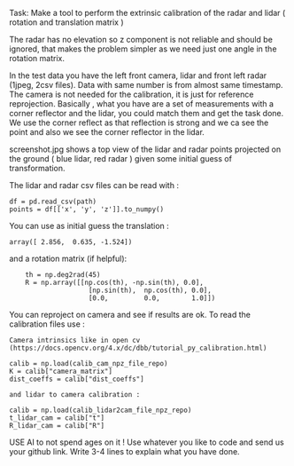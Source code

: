Task: Make a tool to perform the extrinsic calibration of the radar and lidar ( rotation and translation matrix )

The radar has no elevation so z component is not reliable and should be ignored, that makes the problem simpler as we need just one angle in the rotation matrix.

In the test data you have the left front camera, lidar and front left radar (1jpeg, 2csv files). Data with same number is from almost same timestamp.  The camera is not needed for the calibration, it is just for reference reprojection. Basically , what you have are a set of measurements with a corner reflector and the lidar, you could match them and get the task done. We use the corner reflect as that reflection is strong and we ca see the point and also we see the corner reflector in the lidar.

screenshot.jpg shows a top view of the lidar and radar points projected on the ground ( blue lidar, red radar ) given some initial guess of transformation.

The lidar and radar csv files can be read with : 

    df = pd.read_csv(path)
    points = df[['x', 'y', 'z']].to_numpy()

You can use as initial guess the translation : 

    array([ 2.856,  0.635, -1.524]) 

and a rotation matrix (if helpful):

        th = np.deg2rad(45)
        R = np.array([[np.cos(th), -np.sin(th), 0.0],
                        [np.sin(th),  np.cos(th), 0.0],
                        [0.0,         0.0,        1.0]])

You can reproject on camera and see if results are ok. To read the calibration files use :

    Camera intrinsics like in open cv (https://docs.opencv.org/4.x/dc/dbb/tutorial_py_calibration.html) 

    calib = np.load(calib_cam_npz_file_repo)
    K = calib["camera_matrix"]
    dist_coeffs = calib["dist_coeffs"]

    and lidar to camera calibration :

    calib = np.load(calib_lidar2cam_file_npz_repo)
    t_lidar_cam = calib["t"]
    R_lidar_cam = calib["R"]


USE AI to not spend ages on it ! Use whatever you like to code and send us your github link. Write 3-4 lines to explain what you have done.


